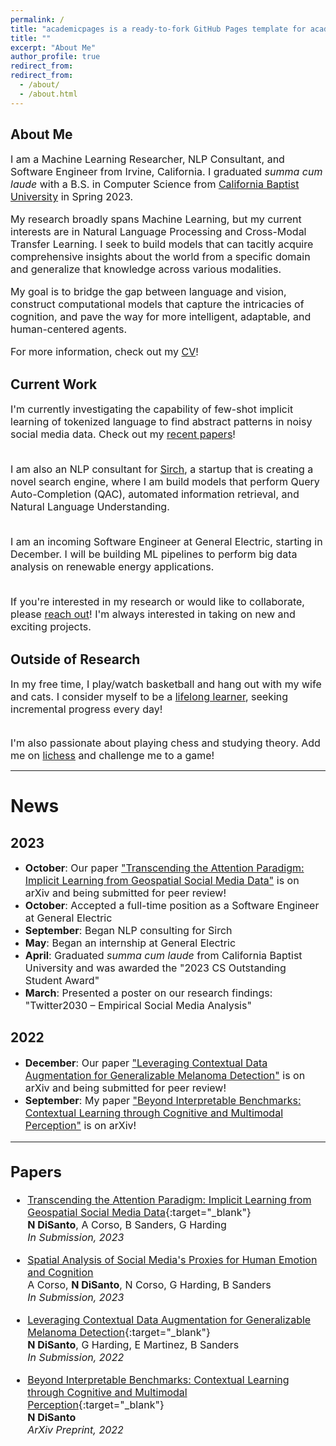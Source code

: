 ```yaml
---
permalink: /
title: "academicpages is a ready-to-fork GitHub Pages template for academic personal websites"
title: ""
excerpt: "About Me"
author_profile: true
redirect_from: 
redirect_from:
  - /about/
  - /about.html
---
```

## About Me
<font size="3"><p>I am a Machine Learning Researcher, NLP Consultant, and Software Engineer from Irvine, California. I graduated <i>summa cum laude</i> with a B.S. in Computer Science from <a href="https://calbaptist.edu" target="_blank">California Baptist University</a> in Spring 2023.
</p>
<p>My research broadly spans Machine Learning, but my current interests are in Natural Language Processing and Cross-Modal Transfer Learning. I seek to build models that can tacitly acquire comprehensive insights about the world from a specific domain and generalize that knowledge across various modalities.
</p>
<p>My goal is to bridge the gap between language and vision, construct computational models that capture the intricacies of cognition, and pave the way for more intelligent, adaptable, and human-centered agents.
</p>
<p>For more information, check out my <a href="https://nickdisanto.github.io/assets/pdfs/NickDiSanto_CV.pdf" target="_blank">CV</a>!</p></font>

## Current Work
<font size="3">I'm currently investigating the capability of few-shot implicit learning of tokenized language to find abstract patterns in noisy social media data. Check out my <a href="https://scholar.google.com/citations?user=aZcG3noAAAAJ&hl=en&oi=ao" target="_blank">recent papers</a>!<br><br>

I am also an NLP consultant for <a href="https://bento.me/sirch" target="_blank">Sirch</a>, a startup that is creating a novel search engine, where I am build models that perform Query Auto-Completion (QAC), automated information retrieval, and Natural Language Understanding.<br><br>

I am an incoming Software Engineer at General Electric, starting in December. I will be building ML pipelines to perform big data analysis on renewable energy applications.<br><br>

If you're interested in my research or would like to collaborate, please <a href="mailto:nick.c.disanto@gmail.com">reach out</a>! I'm always interested in taking on new and exciting projects.</font>

## Outside of Research
<font size="3">In my free time, I play/watch basketball and hang out with my wife and cats. I consider myself to be a <a href="https://medium.com/dear-family/curiosity-is-your-superpower-how-to-become-a-lifelong-learner-8ca5eeb6fe37" target="_blank">lifelong learner</a>, seeking incremental progress every day!<br><br>

I'm also passionate about playing chess and studying theory. Add me on <a href="https://lichess.org/@/Ncd3030" target="_blank">lichess</a> and challenge me to a game!</font>

------------------
# News
## 2023
- <font size="3"><b>October</b>: Our paper <a href="https://arxiv.org/abs/2310.05378" target="_blank">"Transcending the Attention Paradigm: Implicit Learning from Geospatial Social Media Data"</a> is on arXiv and being submitted for peer review!</font>
- <font size="3"><b>October</b>: Accepted a full-time position as a Software Engineer at General Electric</font>
- <font size="3"><b>September</b>: Began NLP consulting for Sirch</font>
- <font size="3"><b>May</b>: Began an internship at General Electric</font>
- <font size="3"><b>April</b>: Graduated *summa cum laude* from California Baptist University and was awarded the "2023 CS Outstanding Student Award"</font>
- <font size="3"><b>March</b>: Presented a poster on our research findings: "Twitter2030 – Empirical Social Media Analysis"</font>

## 2022
- <font size="3"><b>December</b>: Our paper <a href="https://arxiv.org/abs/2212.05116" target="_blank">"Leveraging Contextual Data Augmentation for Generalizable Melanoma Detection"</a> is on arXiv and being submitted for peer review!
- <font size="3"><b>September</b>: My paper <a href="https://arxiv.org/abs/2304.00002" target="_blank">"Beyond Interpretable Benchmarks: Contextual Learning through Cognitive and Multimodal Perception"</a> is on arXiv!

------------------
## Papers

- [Transcending the Attention Paradigm: Implicit Learning from Geospatial Social Media Data](https://arxiv.org/abs/2310.05378){:target="_blank"} \
**N DiSanto**, A Corso, B Sanders, G Harding \
*In Submission, 2023*


- <ins>Spatial Analysis of Social Media's Proxies for Human Emotion and Cognition</ins> \
A Corso, **N DiSanto**, N Corso, G Harding, B Sanders \
*In Submission, 2023*


- [Leveraging Contextual Data Augmentation for Generalizable Melanoma Detection](https://arxiv.org/abs/2212.05116){:target="_blank"} \
**N DiSanto**, G Harding, E Martinez, B Sanders \
*In Submission, 2022*


- [Beyond Interpretable Benchmarks: Contextual Learning through Cognitive and Multimodal Perception](https://arxiv.org/abs/2304.00002){:target="_blank"} \
**N DiSanto** \
*ArXiv Preprint, 2022*
